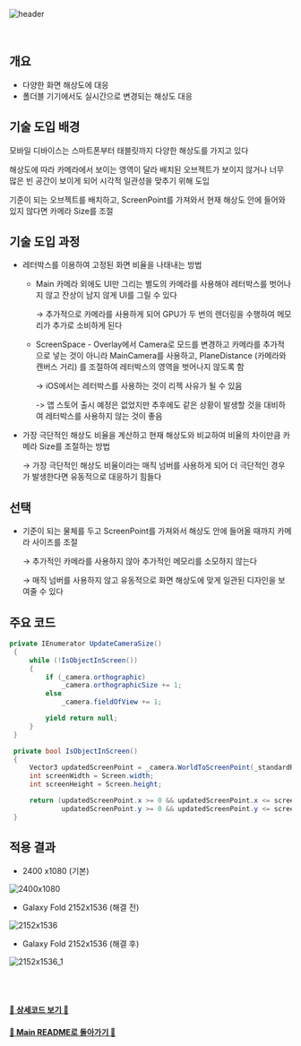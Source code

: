 ![header](https://capsule-render.vercel.app/api?type=cylinder&color=A1B6FF&height=150&section=header&text=Screen%20Resolution&fontSize=60&fontColor=ECFBFF&animation=fadeIn)

<br>

## 개요

- 다양한 화면 해상도에 대응
- 폴더블 기기에서도 실시간으로 변경되는 해상도 대응

## 기술 도입 배경

모바일 디바이스는 스마트폰부터 태블릿까지 다양한 해상도를 가지고 있다

해상도에 따라 카메라에서 보이는 영역이 달라 배치된 오브젝트가 보이지 않거나 너무 많은 빈 공간이 보이게 되어 시각적 일관성을 맞추기 위해 도입


기준이 되는 오브젝트를 배치하고, ScreenPoint를 가져와서 현재 해상도 안에 들어와있지 않다면 카메라 Size를 조절

## 기술 도입 과정


- 레터박스를 이용하여 고정된 화면 비율을 나태내는 방법
    
    -  Main 카메라 외에도 UI만 그리는 별도의 카메라를 사용해야 레터박스를 벗어나지 않고 잔상이 남지 않게 UI를 그릴 수 있다

       → 추가적으로 카메라를 사용하게 되어 GPU가 두 번의 렌더링을 수행하여 메모리가 추가로 소비하게 된다
    
    -  ScreenSpace - Overlay에서 Camera로 모드를 변경하고 카메라를 추가적으로 넣는 것이 아니라 MainCamera를 사용하고, PlaneDistance (카메라와 캔버스 거리) 를 조절하여 레터박스의 영역을 벗어나지 않도록 함 

        -> iOS에서는 레터박스를 사용하는 것이 리젝 사유가 될 수 있음
         
        -> 앱 스토어 출시 예정은 없었지만 추후에도 같은 상황이 발생할 것을 대비하여 레터박스를 사용하지 않는 것이 좋음 
    
- 가장 극단적인 해상도 비율을 계산하고 현재 해상도와 비교하여 비율의 차이만큼 카메라 Size를 조절하는 방법
    
    → 가장 극단적인 해상도 비율이라는 매직 넘버를 사용하게 되어 더 극단적인 경우가 발생한다면 유동적으로 대응하기 힘들다
    

## 선택

- 기준이 되는 물체를 두고 ScreenPoint를 가져와서 해상도 안에 들어올 때까지 카메라 사이즈를 조절
    
    → 추가적인 카메라를 사용하지 않아 추가적인 메모리를 소모하지 않는다
    
    → 매직 넘버를 사용하지 않고 유동적으로 화면 해상도에 맞게 일관된 디자인을 보여줄 수 있다

## 주요 코드

```cs
private IEnumerator UpdateCameraSize()
 {
     while (!IsObjectInScreen())
     {
         if (_camera.orthographic)
             _camera.orthographicSize += 1;
         else
             _camera.fieldOfView += 1;

         yield return null;
     }
 }

 private bool IsObjectInScreen()
 {
     Vector3 updatedScreenPoint = _camera.WorldToScreenPoint(_standardResolution.position);
     int screenWidth = Screen.width;
     int screenHeight = Screen.height;

     return (updatedScreenPoint.x >= 0 && updatedScreenPoint.x <= screenWidth &&
             updatedScreenPoint.y >= 0 && updatedScreenPoint.y <= screenHeight);
 }
```
    

## 적용 결과

- 2400 x1080 (기본)

![2400x1080](https://github.com/TodangTodang/TodangTodangPublic/assets/62470991/82ef0893-9e33-4c39-878b-fb8f93d9b4b4)
- Galaxy Fold 2152x1536 (해결 전)

![2152x1536](https://github.com/TodangTodang/TodangTodangPublic/assets/62470991/52fb642c-5d85-435a-9e59-836f08df4e7b)

- Galaxy Fold 2152x1536 (해결 후)

![2152x1536_1](https://github.com/TodangTodang/TodangTodangPublic/assets/62470991/9036472d-282b-4418-bbb8-f0e00128d2b3)


<br><br>


#### [🐰 상세코드 보기 🐰]()

#### [🌙 Main README로 돌아가기 🌙](/README.md)